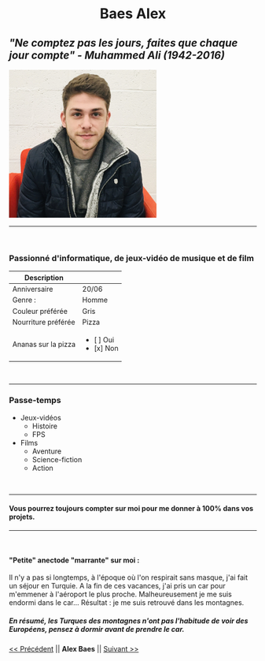 <h1 align=center>Baes Alex</p>

*"Ne comptez pas les jours, faites que chaque jour compte" - Muhammed Ali (1942-2016)*
---
<img src="./Alex.jpg" width="300" height="300" />

---

&nbsp;

### Passionné d'informatique, de jeux-vidéo de musique et de film

| Description |  |
| -----------  | ----------- |
| Anniversaire | 20/06 |
| Genre :      | Homme |
| Couleur préférée | Gris |
| Nourriture préférée | Pizza |
| Ananas sur la pizza | <ul><li> [ ] Oui </li> <li> [x] Non </li></lu>

&nbsp;

---

### Passe-temps
- Jeux-vidéos
    - Histoire
    - FPS
- Films
    - Aventure
    - Science-fiction
    - Action

&nbsp;

---

#### Vous pourrez toujours compter sur moi pour me donner à 100% dans vos projets.

---
&nbsp;

#### "Petite" anectode "marrante" sur moi  :
Il n'y a pas si longtemps, à l'époque où l'on respirait sans masque, j'ai fait un séjour en Turquie. A la fin de ces vacances,
j'ai pris un car pour m'emmener à l'aéroport le plus proche. Malheureusement je me suis endormi dans le car...
    Résultat : je me suis retrouvé dans les montagnes.

##### En résumé, les Turques des montagnes n'ont pas l'habitude de voir des Européens, pensez à dormir avant de prendre le car.


[<< Précédent](https://github.com/sebwylleman/challenge-markdown) || **Alex Baes** || [Suivant >>](https://github.com/alikhalife/markdown-challenge)
